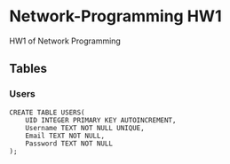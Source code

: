 # Network-Programming HW1
HW1 of Network Programming



## Tables
### Users
```sqlite
CREATE TABLE USERS(
    UID INTEGER PRIMARY KEY AUTOINCREMENT,
    Username TEXT NOT NULL UNIQUE,
    Email TEXT NOT NULL,
    Password TEXT NOT NULL
);
```